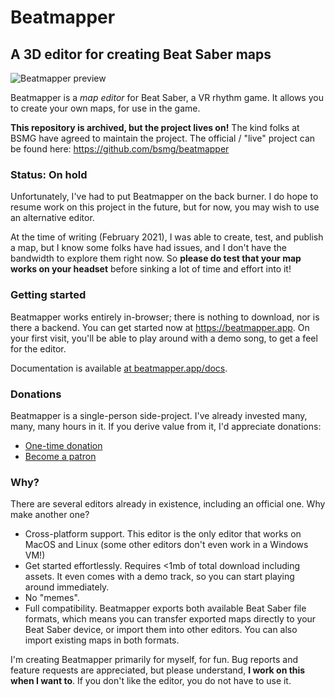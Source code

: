 # Beatmapper

## A 3D editor for creating Beat Saber maps

![Beatmapper preview](https://github.com/joshwcomeau/beatmapper/blob/master/preview.png?raw=true)

Beatmapper is a _map editor_ for Beat Saber, a VR rhythm game. It allows you to create your own maps, for use in the game.

**This repository is archived, but the project lives on!** The kind folks at BSMG have agreed to maintain the project. The official / "live" project can be found here: https://github.com/bsmg/beatmapper

### Status: On hold

Unfortunately, I've had to put Beatmapper on the back burner. I do hope to resume work on this project in the future, but for now, you may wish to use an alternative editor.

At the time of writing (February 2021), I was able to create, test, and publish a map, but I know some folks have had issues, and I don't have the bandwidth to explore them right now. So **please do test that your map works on your headset** before sinking a lot of time and effort into it!

### Getting started

Beatmapper works entirely in-browser; there is nothing to download, nor is there a backend. You can get started now at https://beatmapper.app. On your first visit, you'll be able to play around with a demo song, to get a feel for the editor.

Documentation is available [at beatmapper.app/docs](https://beatmapper.app/docs/docs/manual.html).

### Donations

Beatmapper is a single-person side-project. I've already invested many, many, many hours in it. If you derive value from it, I'd appreciate donations:

- [One-time donation](https://ko-fi.com/joshwcomeau)
- [Become a patron](https://www.patreon.com/joshwcomeau)

### Why?

There are several editors already in existence, including an official one. Why make another one?

- Cross-platform support. This editor is the only editor that works on MacOS and Linux (some other editors don't even work in a Windows VM!)
- Get started effortlessly. Requires <1mb of total download including assets. It even comes with a demo track, so you can start playing around immediately.
- No "memes".
- Full compatibility. Beatmapper exports both available Beat Saber file formats, which means you can transfer exported maps directly to your Beat Saber device, or import them into other editors. You can also import existing maps in both formats.

I'm creating Beatmapper primarily for myself, for fun. Bug reports and feature requests are appreciated, but please understand, **I work on this when I want to**. If you don't like the editor, you do not have to use it.
